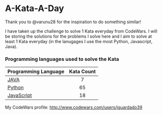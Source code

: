 # A-Kata-A-Day

Thank you to @varunu28 for the inspiration to do something similar!

I have taken up the challenge to solve 1 Kata everyday from CodeWars. I will be storing the solutions for the problems I solve here and I aim to solve at least 1 Kata everyday (in the lanugages I use the most Python, Javascript, Java).

### Programming languages used to solve the Kata


|    Programming Language  |    Kata Count  | 
|----------|:-------------:|
| [JAVA](https://github.com/jguardado39/A-Kata-A-Day/tree/master/Java) | 7 | 
| [Python](https://github.com/jguardado39/A-Kata-A-Day/tree/master/Python) | 65 | 
| [JavaScript](https://github.com/jguardado39/A-Kata-A-Day/tree/master/JavaScript) | 18 | 

My CodeWars profile: http://www.codewars.com/users/jguardado39

